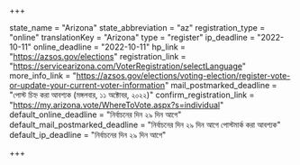 +++

state_name = "Arizona"
state_abbreviation = "az"
registration_type = "online"
translationKey = "Arizona"
type = "register"
ip_deadline = "2022-10-11"
online_deadline = "2022-10-11"
hp_link = "https://azsos.gov/elections"
registration_link = "https://servicearizona.com/VoterRegistration/selectLanguage"
more_info_link = "https://azsos.gov/elections/voting-election/register-vote-or-update-your-current-voter-information"
mail_postmarked_deadline = "পোস্ট চিহ্ন করা আবশ্যক (মঙ্গলবার, ১১ অক্টোবর, ২০২২)"
confirm_registration_link = "https://my.arizona.vote/WhereToVote.aspx?s=individual"
default_online_deadline = "নির্বাচনের দিন ২৯ দিন আগে"
default_mail_postmarked_deadline = "নির্বাচনের দিন ২৯ দিন আগে পোস্টমার্ক করা আবশ্যক"
default_ip_deadline = "নির্বাচনের দিন ২৯ দিন আগে"

+++